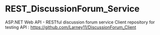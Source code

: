 # REST_DiscussionForum_Service
ASP.NET Web API - RESTful discussion forum service
Client repository for testing API : https://github.com/Larney11/DiscussionForum_Client
